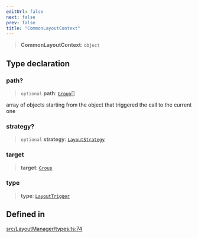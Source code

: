 ```yaml
---
editUrl: false
next: false
prev: false
title: "CommonLayoutContext"
---
```


> **CommonLayoutContext**: `object`

## Type declaration

### path?

> `optional` **path**: [`Group`](/api/classes/group/)[]

array of objects starting from the object that triggered the call to the current one

### strategy?

> `optional` **strategy**: [`LayoutStrategy`](/api/classes/layoutstrategy/)

### target

> **target**: [`Group`](/api/classes/group/)

### type

> **type**: [`LayoutTrigger`](/api/type-aliases/layouttrigger/)

## Defined in

[src/LayoutManager/types.ts:74](https://github.com/fabricjs/fabric.js/blob/a0b4adf41e0a1fd81824114cedd4c32bfb8cac25/src/LayoutManager/types.ts#L74)
